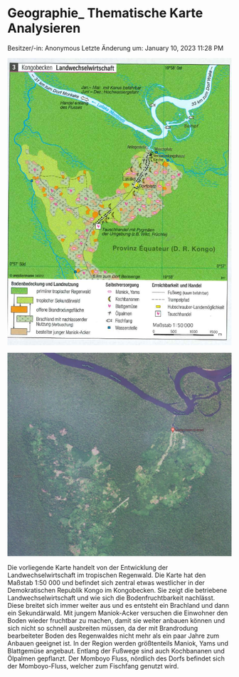 # Geographie_ Thematische Karte Analysieren

Besitzer/-in: Anonymous
Letzte Änderung um: January 10, 2023 11:28 PM

![Geographie_%20Thematische%20Karte%20analysieren/image2.png](Geographie_%20Thematische%20Karte%20analysieren/image2.png)

![Geographie_%20Thematische%20Karte%20analysieren/image1.png](Geographie_%20Thematische%20Karte%20analysieren/image1.png)

Die vorliegende Karte handelt von der Entwicklung der Landwechselwirtschaft im tropischen Regenwald. Die Karte hat den Maßstab 1:50 000 und befindet sich zentral etwas westlicher in der Demokratischen Republik Kongo im Kongobecken. Sie zeigt die betriebene Landwechselwirtschaft und wie sich die Bodenfruchtbarkeit nachlässt. Diese breitet sich immer weiter aus und es entsteht ein Brachland und dann ein Sekundärwald. Mit jungem Maniok-Acker versuchen die Einwohner den Boden wieder fruchtbar zu machen, damit sie weiter anbauen können und sich nicht so schnell ausbreiten müssen, da der mit Brandrodung bearbeiteter Boden des Regenwaldes nicht mehr als ein paar Jahre zum Anbauen geeignet ist. In der Region werden größtenteils Maniok, Yams und Blattgemüse angebaut. Entlang der Fußwege sind auch Kochbananen und Ölpalmen gepflanzt. Der Momboyo Fluss, nördlich des Dorfs befindet sich der Momboyo-Fluss, welcher zum Fischfang genutzt wird.